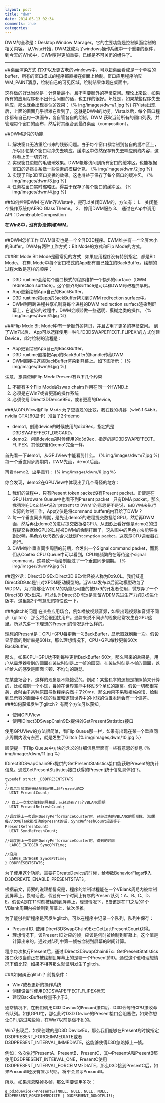 ```yaml
---
layout: post
title: "dwm"
date: 2014-05-13 02:34
comments: true
categories: 
---
```

<!--more-->

DWM的全称是：Desktop Window Manager。它的主要功能是控制桌面绘制的相关内容。
从Vista开始，DWM就成为了windows操作系统中一个重要的组件，到今天的Win8中，DWM变得更加重要，已经是不可关闭的组件了。

---
##桌面渲染方式
在XP以及更古老的windows中，可以把桌面看成是一个单独的buffer，所有的窗口模式的程序都直接在桌面上绘制。窗口应用程序响应WM_PAINT消息，绘制自己的可见区域，绘制结果体现在桌面中。

这样做的好处当然是：计算量最小，且不需要额外的存储空间。理论上来说，如果所有的应用程序都不出什么问题的话，也工作的很好。坏处是，如果某些程序失去响应，那么就会出现类似的效果：
 {% img/images/dwm/1.jpg %}
在Vista出现后，上面的画面几乎很难在看到了，这就是DWM的功劳。Vista以后，每个窗口程序都有自己的一块画布，各自管各自的绘制。DWM 获取当前所有的窗口列表，并管理每个窗口的画布，然后将其组合到最终桌面（composition）。

##DWM提供的功能

 1. 解决窗口无法重绘带来的残影问题。由于每个窗口都绘制到各自的缓冲区上，所以即使某个窗口程序失去响应，缓冲区中依然保存有失去响应前的内容，这样看上去一切安好。
 2. 实现窗口边框的毛玻璃效果。DWM能够访问到所有窗口的缓冲区，也能根据窗口的遮挡关系做一些像素的模糊计算。
{% img/images/dwm/2.jpg %}
 3. 实现了Flip3D窗口变换的效果。这也得益于保存了每个窗口的缓冲区。 
{% img/images/dwm/3.jpg %}
 4. 任务栏窗口实时缩略图。得益于保存了每个窗口的缓冲区。
{% img/images/dwm/4.jpg %}
 
 
##如何控制DWM
在Win7和Vista中，是可以关闭DWM的，方法有：
1、	关闭整个操作系统的AERO Glass Theme。
2、	停用DWM服务
3、	通过在App中调用API：DwmEnableComposition

**在Win8中，没有办法停用DWM**。


----------


##DWM怎样工作
DWM其实也是一个全屏D3D程序。DWM维护有一个全屏大小的Buffer。DWM有两种工作方式：Blt Mode的方式和Flip Mode的方式。

###Blt Mode
Blt Mode是最常见的方式，如果应用程序没有特别指定，都是Blt Mode。
在Blt Mode中每个窗口模式的App都有自己独立的BackBuffer。绘制的过程大致是这样的顺序：

 - D3D runtime会给每个窗口模式的程序维护一个额外的surface（DWM redirection surface）。这个额外的surface是可以和DWM跨进程共享的。
 - App更新绘制App自己的BackBuffer。
 - D3D runtime把app的BackBuffer拷贝到DWM redirection surface中。
 - DWM利用跨进程共享机制将每个进程的DWM redirection surface渲染到屏幕上，在渲染的过程中，DWM会顺带做一些透明、模糊之类的操作。
{% img/images/dwm/5.jpg %}

###Flip Mode
Blt Model中有一步额外的拷贝，并且占用了更多的存储空间。
到了Win7以后， App可以选择使用一种叫“D3DSWAPEFFECT_FLIPEX”的方式创建Device，此时绘制的流程是：

 - App更新绘制App自己的BackBuffer。 
 - D3D runtime直接把App的BackBuffer的handle传给DWM
 - DWM直接把这些BackBuffer渲染到屏幕上。如下图所示：
{% img/images/dwm/6.jpg %}

注意，想要使用Flip Mode Present有以下几个约束

 1. 不能有多个Flip Model的swap chains作用在同一个HWND上
 2. 必须是在Win7或者更高的操作系统
 3. 必须使用IDirect3DDevice9Ex，或者更高的Device。


###从GPUView看Flip Mode
为了更直观的比较，我在我的机器（win8.1 64bit，nvidia GTX260显卡）准备了2个demo

 - demo1，创建device的时候使用的d3d9ex，指定的是D3DSWAPEFFECT_DISCARD。
 - demo2，创建device的时候使用的d3d9ex，指定的是D3DSWAPEFFECT_ FLIPEX。其他逻辑和demo1完全一样。

首先看一下demo1，从GPUView中能看到什么。
{% img/images/dwm/7.jpg %}
每一个垂直同步周期内，DWM先画，demo1后画。

再看demo2，出乎意料：
{% img/images/dwm/8.jpg %}
 
你会发现，demo2在GPUView中体现出了几个奇怪的地方：

 1. 我们的进程中，只有Present token packet没有Present packet。即使是在GPU Hardware Queue中也看不到Present packet，只有DMA packet。那么我猜测在Dx文档中说的“present to DWM”的意思是不是说，由DWM来执行实际的绘制工作，App仅仅是将command buffer的内容给了DWM？
 2. 每一个垂直同步周期，是先让demo2的进程提交数据给GPU，然后再DWM画，然后再让demo2的进程提交数据格GPU。从图形上看好像是demo2的进程提交数据给GPU的过程被DWM的绘制打断了，这从图中的黑色方块能够得到说明，黑色方块代表的含义就是Preemption packet，这表示GPU调度器在运行。
 3. DWM每个垂直同步周期的前期，会发出一个Signal command packet，而我们从Contex CPU Queue中可以看到，CPU端频繁的在等待这个signal command。这导致一帧绘制超过了一个垂直同步周期。
{% img/images/dwm/9.jpg %}

##题外话：Direct3D 9Ex
Direct3D 9Ex曾经被人称为Dx9.0L。我们知道Direct3D9.0c是针对XPDM驱动模型的。当Vista发布以后驱动模型改为了WDDM，为了能够让WDDM的功能尽可能的被Dx9的开发者使用，微软弄了一个Direct3D 9Ex出来。可以认为Direct3D 9Ex是具备WDDM先进生产力的Dx9进化版本，这里挑2个有意思的特性说一下。

###glitch的问题
在某些应用场合，例如播放视频音频，如果出现视频和音频不同步（glitch），那么将会很困扰用户。通常来说不同步的现象经常发生在GPU这里。所以先讲一下理想的Present的情况是什么样的。

理想的Present是：CPU+GPU每更新一次BackBuffer，显示器就刷新一次。假设显示器的刷新率是60Hz，那么理想情况下，CPU+GPU每秒更新60次BackBuffer。

那么，如果CPU+GPU达不到每秒更新BackBuffer 60次，那么带来的后果是，用户从显示器看到的画面在某些时刻是上一帧的画面，在某些时刻是本帧的画面，这样给人的感受是画面卡顿、不均匀的跳动。

在某些场合下，这样的现象是不能接受的。例如：某些程序的逻辑是按照帧来计算的，比如控制一个小球，每帧在世界空间中移动5个单位的距离。假设一切都很完美，此时由于某种原因导致程序突然卡了20ms，那么如果不采取措施的话，绘制到显示器的画面中小球的位置和逻辑世界中的小球的位置永远会有一个偏差。
###如何获知发生了glitch？
有两个方法可以获知。

 - 使用GPUView
 - 使用IDirect3DSwapChain9Ex提供的GetPresentStatistics接口

使用GPUView的方法很简单，看Flip Queue那一栏，如果有出现在某一个垂直同步周期内没有东西，就是发生了Glitch
{% img/images/dwm/10.jpg %}

顺便提一下Flip Queue中方块的含义的详细信息里面有一些有意思的信息
{% img/images/dwm/11.jpg %}

IDirect3DSwapChain9Ex提供的GetPresentStatistics接口能获取Present的统计信息。通过GetPresentStatistics接口获得的Present统计信息具体如下。

```
typedef struct _D3DPRESENTSTATS
{
//表示当前正在被绘制到屏幕上的Present的ID
  UINT PresentCount; 

// 自上一次成功绘制到屏幕后，已经过去了几个VBLANK周期
  UINT PresentRefreshCount;

//调度器上一次调用QueryPerformanceCounter时，已经过去的VBLANK的周期数。（如果每//次VBlank都成功的present的话，SyncRefreshCount应该等于PresentRefreshCount）
  UINT SyncRefreshCount;

//调度器上一次调用QueryPerformanceCounter时，得到的时间
  LARGE_INTEGER SyncQPCTime;

//没用
  LARGE_INTEGER SyncGPUTime;
} D3DPRESENTSTATS;
```

为了使用这个功能，需要在CreateDevice的时候，给参数BehaviorFlags传入D3DCREATE_ENABLE_PRESENTSTATS。

根据前文，简要的说理想情况是，程序的绘制过程能在一个VBlank周期内被绘制到屏幕上。换句话说，假设有一个时间上有序的Present队列：A、B、C、D、E。假设A是在T1时刻被绘制到屏幕上，理想情况下，B应该是在T1之后的1个VBlank周期内被绘制到屏幕上，依次类推。

为了能够判断程序是否发生glitch，可以在程序中记录一个队列，队列中保存：

 - Present ID. 使用IDirect3DSwapChain9Ex::GetLastPresentCount获得。
 - 理想情况下，该Present ID对应的帧，应该是何时被绘制到屏幕上。这个值是计算出来的。通过对队列中第一帧被绘制到屏幕的时间计算。

程序每次执行Present后，通过IDirect3DSwapChain9Ex:: GetPresentStatistics接口获取当前正在被绘制到屏幕上的是哪一个Present的ID。通过这个值和理想情况下值比较，如果不相等那么就证明发生了glitch。

###如何纠正glitch？
前提条件：

 - Win7或者更新的操作系统
 - 创建设备时使用D3DSWAPEFFECT_FLIPEX标志
 - 建议BackBuffer数量不小于3。

通常情况下，在我们调用D3D Device的Present接口后，D3D会等待GPU接收命令队列。如果GPU忙，那么此时D3D Device的Present接口会阻塞住。如果你想让GPU跳过某些帧，在Win7以前是做不到的。

Win7出现后，如果创建的是D3D DeviceEx，那么我们能够在Present的时候指定D3DPRESENT_FORCEIMMEDIATE或者D3DPRESENT_INTERVAL_IMMEDIATE，这能够使得D3D忽略掉上一帧。

例如：依次执行PresentA、PresentB、PresentC，其中PresentA和PresentB都使用D3DPRESENT_INTERVAL_ONE，PresentC使用D3DPRESENT_INTERVAL_FORCEIMMEDIATE，那么D3D接到PresentC后，如果PresentB还没有显示的话，将不会显示PresentB。

所以，如果想忽略掉多帧，那么需要调用多次：
```
g_pd3dDevice->PresentEx(NULL, NULL, NULL, NULL, D3DPRESENT_FORCEIMMEDIATE | D3DPRESENT_DONOTFLIP);
```
